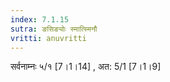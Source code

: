 ```yaml
---
index: 7.1.15
sutra: ङसिङ्योः स्मात्स्मिनौ
vritti: anuvritti
---
```


सर्वनाम्नः ५/१ [7।1।14] , अत: 5/1 [7।1।9] 